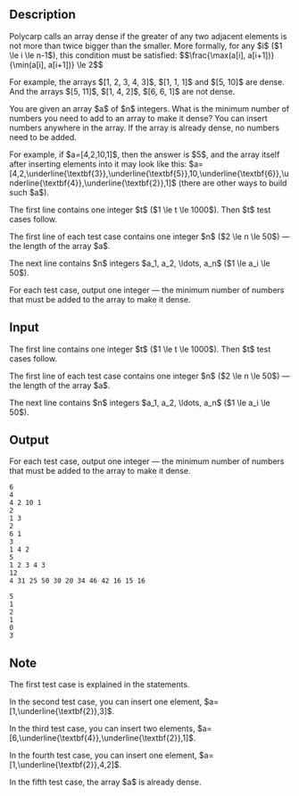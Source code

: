 ## Description

<div><p>Polycarp calls an array dense if the greater of any two adjacent elements is not more than twice bigger than the smaller. More formally, for any $i$ ($1 \le i \le n-1$), this condition must be satisfied: $$\frac{\max(a[i], a[i+1])}{\min(a[i], a[i+1])} \le 2$$</p><p>For example, the arrays $[1, 2, 3, 4, 3]$, $[1, 1, 1]$ and $[5, 10]$ are dense. And the arrays $[5, 11]$, $[1, 4, 2]$, $[6, 6, 1]$ are <span class="tex-font-style-bf">not</span> dense.</p><p>You are given an array $a$ of $n$ integers. What is the minimum number of numbers you need to add to an array to make it dense? You can insert numbers anywhere in the array. If the array is already dense, no numbers need to be added.</p><p>For example, if $a=[4,2,10,1]$, then the answer is $5$, and the array itself after inserting elements into it may look like this: $a=[4,2,\underline{\textbf{3}},\underline{\textbf{5}},10,\underline{\textbf{6}},\underline{\textbf{4}},\underline{\textbf{2}},1]$ (there are other ways to build such $a$).</p></div><div class="input-specification"><p>The first line contains one integer $t$ ($1 \le t \le 1000$). Then $t$ test cases follow.</p><p>The first line of each test case contains one integer $n$ ($2 \le n \le 50$)&nbsp;— the length of the array $a$.</p><p>The next line contains $n$ integers $a_1, a_2, \ldots, a_n$ ($1 \le a_i \le 50$).</p></div><div class="output-specification"><p>For each test case, output one integer&nbsp;— the minimum number of numbers that must be added to the array to make it dense.</p></div>

## Input

<p>The first line contains one integer $t$ ($1 \le t \le 1000$). Then $t$ test cases follow.</p><p>The first line of each test case contains one integer $n$ ($2 \le n \le 50$)&nbsp;— the length of the array $a$.</p><p>The next line contains $n$ integers $a_1, a_2, \ldots, a_n$ ($1 \le a_i \le 50$).</p>

## Output

<p>For each test case, output one integer&nbsp;— the minimum number of numbers that must be added to the array to make it dense.</p>





```input1
6
4
4 2 10 1
2
1 3
2
6 1
3
1 4 2
5
1 2 3 4 3
12
4 31 25 50 30 20 34 46 42 16 15 16
```




```output1
5
1
2
1
0
3
```



## Note

<p>The first test case is explained in the statements.</p><p>In the second test case, you can insert one element, $a=[1,\underline{\textbf{2}},3]$.</p><p>In the third test case, you can insert two elements, $a=[6,\underline{\textbf{4}},\underline{\textbf{2}},1]$.</p><p>In the fourth test case, you can insert one element, $a=[1,\underline{\textbf{2}},4,2]$.</p><p>In the fifth test case, the array $a$ is already dense.</p>
